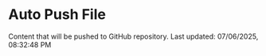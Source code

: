 # Auto Push File

Content that will be pushed to GitHub repository.
Last updated: 07/06/2025, 08:32:48 PM